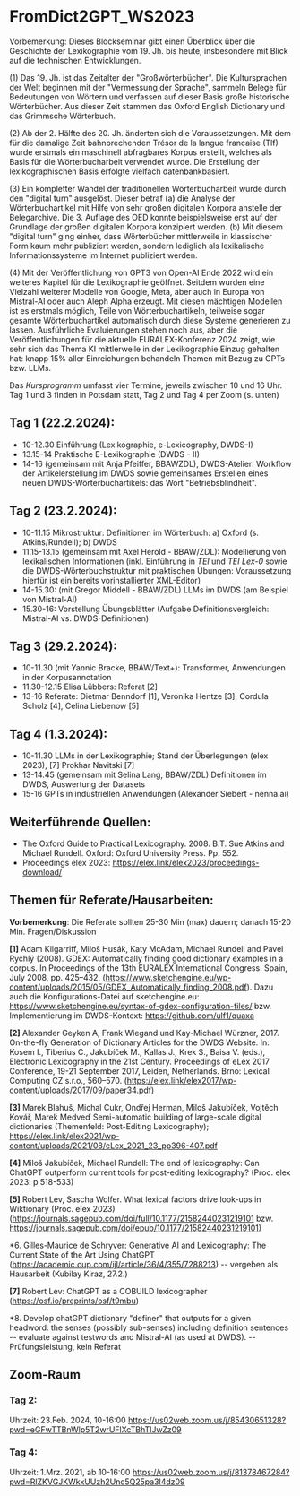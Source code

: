 # FromDict2GPT_WS2023
Vorbemerkung: 
Dieses Blockseminar gibt einen Überblick über die Geschichte der Lexikographie vom 19. Jh. bis heute, insbesondere mit Blick auf die technischen Entwicklungen.

(1) Das 19. Jh. ist das Zeitalter der "Großwörterbücher". Die Kultursprachen der Welt beginnen mit der "Vermessung der Sprache", sammeln Belege für Bedeutungen von Wörtern und verfassen auf dieser Basis große historische Wörterbücher. Aus dieser Zeit stammen das Oxford English Dictionary und das Grimmsche Wörterbuch.

(2) Ab der 2. Hälfte des 20. Jh. änderten sich die Voraussetzungen. Mit dem für die damalige Zeit bahnbrechenden Trésor de la langue francaise (Tlf) wurde erstmals ein maschinell abfragbares Korpus erstellt, welches als Basis für die Wörterbucharbeit verwendet wurde. Die Erstellung der lexikographischen Basis erfolgte vielfach datenbankbasiert.

(3) Ein kompletter Wandel der traditionellen Wörterbucharbeit wurde durch den "digital turn" ausgelöst. Dieser betraf (a) die Analyse der Wörterbuchartikel mit Hilfe von sehr großen digitalen Korpora anstelle der Belegarchive. Die 3. Auflage des OED konnte beispielsweise erst auf der Grundlage der großen digitalen Korpora konzipiert werden. (b) Mit diesem "digital turn" ging einher, dass Wörterbücher mittlerweile in klassischer Form kaum mehr publiziert werden, sondern lediglich als lexikalische Informationssysteme im Internet publiziert werden. 

(4) Mit der Veröffentlichung von GPT3 von Open-AI Ende 2022 wird ein weiteres Kapitel für die Lexikographie geöffnet. Seitdem wurden eine Vielzahl weiterer Modelle von Google, Meta, aber auch in Europa von Mistral-AI oder auch Aleph Alpha erzeugt. Mit diesen mächtigen Modellen ist es erstmals möglich, Teile von Wörterbuchartikeln, teilweise sogar gesamte Wörterbuchartikel automatisch durch diese Systeme generieren zu lassen. Ausführliche Evaluierungen stehen noch aus, aber die Veröffentlichungen für die aktuelle EURALEX-Konferenz 2024 zeigt, wie sehr sich das Thema KI mittlerweile in der Lexikographie Einzug gehalten hat: knapp 15% aller Einreichungen behandeln Themen mit Bezug zu GPTs bzw. LLMs.

Das *Kursprogramm* umfasst vier Termine, jeweils zwischen 10 und 16 Uhr.
Tag 1 und 3 finden in Potsdam statt, Tag 2 und Tag 4 per Zoom (s. unten)

## Tag 1 (22.2.2024): 
* 10-12.30 Einführung (Lexikographie, e-Lexicography, DWDS-I)
* 13.15-14 Praktische E-Lexikographie (DWDS - II)
* 14-16 (gemeinsam mit Anja Pfeiffer, BBAWZDL), DWDS-Atelier: Workflow der Artikelerstellung im DWDS sowie gemeinsames Erstellen eines neuen DWDS-Wörterbuchartikels: das Wort "Betriebsblindheit".

## Tag 2 (23.2.2024):
* 10-11.15 Mikrostruktur: Definitionen im Wörterbuch: a) Oxford (s. Atkins/Rundell); b) DWDS
* 11.15-13.15 (gemeinsam mit Axel Herold - BBAW/ZDL): Modellierung von lexikalischen Informationen (inkl. Einführung in *TEI* und *TEI Lex-0* sowie die DWDS-Wörterbuchstruktur mit praktischen Übungen: Voraussetzung hierfür ist ein bereits vorinstallierter XML-Editor)
* 14-15.30: (mit Gregor Middell - BBAW/ZDL) LLMs im DWDS (am Beispiel von Mistral-AI)
* 15.30-16: Vorstellung Übungsblätter (Aufgabe Definitionsvergleich: Mistral-AI vs. DWDS-Definitionen)

## Tag 3 (29.2.2024):
* 10-11.30 (mit Yannic Bracke, BBAW/Text+): Transformer, Anwendungen in der Korpusannotation
* 11.30-12.15 Elisa Lübbers: Referat [2]
* 13-16 Referate: Dietmar Benndorf [1], Veronika Hentze [3], Cordula Scholz [4], Celina Liebenow [5]

## Tag 4 (1.3.2024):
* 10-11.30 LLMs in der Lexikographie; Stand der Überlegungen (elex 2023), [7] Prokhar Navitski [7]  
* 13-14.45 (gemeinsam mit Selina Lang, BBAW/ZDL) Definitionen im DWDS, Auswertung der Datasets
* 15-16 GPTs in industriellen Anwendungen (Alexander Siebert - nenna.ai) 

## Weiterführende Quellen:
* The Oxford Guide to Practical Lexicography. 2008. B.T. Sue Atkins and Michael Rundell. Oxford: Oxford University Press. Pp. 552. 
* Proceedings elex 2023: https://elex.link/elex2023/proceedings-download/

## Themen für Referate/Hausarbeiten:
**Vorbemerkung**: Die Referate sollten 25-30 Min (max) dauern; danach 15-20 Min. Fragen/Diskussion

**[1]** Adam Kilgarriff, Miloš Husák, Katy McAdam, Michael Rundell and Pavel Rychlý (2008). GDEX: Automatically finding good dictionary examples in a corpus. In Proceedings of the 13th EURALEX International Congress. Spain, July 2008, pp. 425–432. (https://www.sketchengine.eu/wp-content/uploads/2015/05/GDEX_Automatically_finding_2008.pdf). Dazu auch die Konfigurations-Datei auf sketchengine.eu: https://www.sketchengine.eu/syntax-of-gdex-configuration-files/ bzw. Implementierung im DWDS-Kontext: https://github.com/ulf1/quaxa

**[2]** Alexander Geyken A, Frank Wiegand und Kay-Michael Würzner, 2017. On-the-fly Generation of Dictionary Articles for the DWDS Website. In: Kosem I., Tiberius C., Jakubíček M., Kallas J., Krek S., Baisa V. (eds.), Electronic Lexicography in the 21st Century. Proceedings of eLex 2017 Conference, 19-21 September 2017, Leiden, Netherlands. Brno: Lexical Computing CZ s.r.o., 560–570. (https://elex.link/elex2017/wp-content/uploads/2017/09/paper34.pdf)

**[3]** Marek Blahuš, Michal Cukr, Ondřej Herman, Miloš Jakubíček, Vojtěch Kovář, Marek Medveď Semi-automatic building of large-scale digital dictionaries (Themenfeld: Post-Editing Lexicography); https://elex.link/elex2021/wp-content/uploads/2021/08/eLex_2021_23_pp396-407.pdf

**[4]** Miloš Jakubíček, Michael Rundell: The end of lexicography: Can ChatGPT outperform current tools for post-editing lexicography?  (Proc. elex 2023: p 518-533)

**[5]** Robert Lev, Sascha Wolfer. What lexical factors drive look-ups in Wiktionary (Proc. elex 2023)
 (https://journals.sagepub.com/doi/full/10.1177/21582440231219101 bzw. https://journals.sagepub.com/doi/epub/10.1177/21582440231219101)

*6. Gilles-Maurice de Schryver: Generative AI and Lexicography: The Current State of the Art Using ChatGPT (https://academic.oup.com/ijl/article/36/4/355/7288213) -- vergeben als Hausarbeit (Kubilay Kiraz, 27.2.)

**[7]** Robert Lev: ChatGPT as a COBUILD lexicographer (https://osf.io/preprints/osf/t9mbu)

*8. Develop chatGPT dictionary "definer" that outputs for a given headword: the senses (possibly sub-senses) including definition sentences -- evaluate against testwords and Mistral-AI (as used at DWDS). -- Prüfungsleistung, kein Referat





## Zoom-Raum
### Tag 2: 
Uhrzeit: 23.Feb. 2024, 10-16:00
https://us02web.zoom.us/j/85430651328?pwd=eGFwTTBnWlp5T2wrUFlXcTBhTlJwZz09

### Tag 4: 
Uhrzeit: 1.Mrz. 2021, ab 10-16:00
https://us02web.zoom.us/j/81378467284?pwd=RlZKVGJKWkxUUzh2Unc5Q25pa3l4dz09
